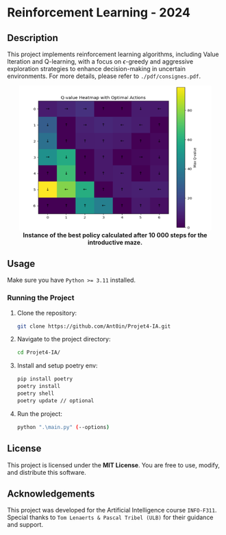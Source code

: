 # Reinforcement Learning - 2024

## Description

This project implements reinforcement learning algorithms, including Value Iteration and Q-learning, with a focus on $\epsilon$-greedy and aggressive exploration strategies to enhance decision-making in uncertain environments. For more details, please refer to `./pdf/consignes.pdf`.

<p align="center">
  <img src="./rapport/src/intro2.png" alt="intro problem" width="450"/>
  <br/>
  <strong>Instance of the best policy calculated after 10 000 steps for the introductive maze.</strong>
</p>


## Usage

Make sure you have `Python >= 3.11` installed.


### Running the Project

1. Clone the repository:

   ```bash
   git clone https://github.com/Ant0in/Projet4-IA.git
   ```

2. Navigate to the project directory:

   ```bash
   cd Projet4-IA/
   ```

3. Install and setup poetry env:
   
   ```bash
   pip install poetry
   poetry install
   poetry shell
   poetry update // optional
   ```

4. Run the project:

   ```bash
   python ".\main.py" (--options)
   ```

## License

This project is licensed under the **MIT License**. You are free to use, modify, and distribute this software.

## Acknowledgements

This project was developed for the Artificial Intelligence course `INFO-F311`. Special thanks to `Tom Lenaerts & Pascal Tribel (ULB)` for their guidance and support.

